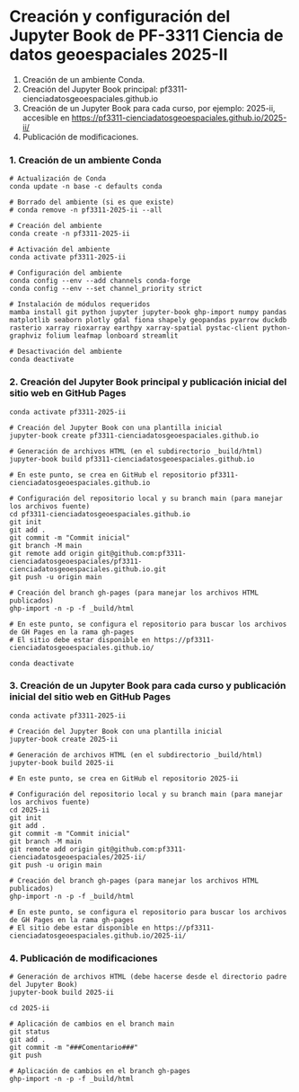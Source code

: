 # Creación y configuración del Jupyter Book de PF-3311 Ciencia de datos geoespaciales 2025-II

1. Creación de un ambiente Conda.
2. Creación del Jupyter Book principal: pf3311-cienciadatosgeoespaciales.github.io
3. Creación de un Jupyter Book para cada curso, por ejemplo: 2025-ii, accesible en https://pf3311-cienciadatosgeoespaciales.github.io/2025-ii/
4. Publicación de modificaciones.

### 1. Creación de un ambiente Conda

```shell
# Actualización de Conda
conda update -n base -c defaults conda

# Borrado del ambiente (si es que existe)
# conda remove -n pf3311-2025-ii --all

# Creación del ambiente
conda create -n pf3311-2025-ii

# Activación del ambiente
conda activate pf3311-2025-ii

# Configuración del ambiente
conda config --env --add channels conda-forge
conda config --env --set channel_priority strict

# Instalación de módulos requeridos
mamba install git python jupyter jupyter-book ghp-import numpy pandas matplotlib seaborn plotly gdal fiona shapely geopandas pyarrow duckdb rasterio xarray rioxarray earthpy xarray-spatial pystac-client python-graphviz folium leafmap lonboard streamlit

# Desactivación del ambiente
conda deactivate
```

### 2. Creación del Jupyter Book principal y publicación inicial del sitio web en GitHub Pages

```shell
conda activate pf3311-2025-ii

# Creación del Jupyter Book con una plantilla inicial
jupyter-book create pf3311-cienciadatosgeoespaciales.github.io

# Generación de archivos HTML (en el subdirectorio _build/html)
jupyter-book build pf3311-cienciadatosgeoespaciales.github.io

# En este punto, se crea en GitHub el repositorio pf3311-cienciadatosgeoespaciales.github.io

# Configuración del repositorio local y su branch main (para manejar los archivos fuente)
cd pf3311-cienciadatosgeoespaciales.github.io
git init
git add .
git commit -m "Commit inicial"
git branch -M main
git remote add origin git@github.com:pf3311-cienciadatosgeoespaciales/pf3311-cienciadatosgeoespaciales.github.io.git
git push -u origin main

# Creación del branch gh-pages (para manejar los archivos HTML publicados)
ghp-import -n -p -f _build/html

# En este punto, se configura el repositorio para buscar los archivos de GH Pages en la rama gh-pages
# El sitio debe estar disponible en https://pf3311-cienciadatosgeoespaciales.github.io/

conda deactivate
```

### 3. Creación de un Jupyter Book para cada curso y publicación inicial del sitio web en GitHub Pages

```shell
conda activate pf3311-2025-ii

# Creación del Jupyter Book con una plantilla inicial
jupyter-book create 2025-ii

# Generación de archivos HTML (en el subdirectorio _build/html)
jupyter-book build 2025-ii

# En este punto, se crea en GitHub el repositorio 2025-ii

# Configuración del repositorio local y su branch main (para manejar los archivos fuente)
cd 2025-ii
git init
git add .
git commit -m "Commit inicial"
git branch -M main
git remote add origin git@github.com:pf3311-cienciadatosgeoespaciales/2025-ii/
git push -u origin main

# Creación del branch gh-pages (para manejar los archivos HTML publicados)
ghp-import -n -p -f _build/html

# En este punto, se configura el repositorio para buscar los archivos de GH Pages en la rama gh-pages
# El sitio debe estar disponible en https://pf3311-cienciadatosgeoespaciales.github.io/2025-ii/
```

### 4. Publicación de modificaciones

```shell
# Generación de archivos HTML (debe hacerse desde el directorio padre del Jupyter Book)
jupyter-book build 2025-ii

cd 2025-ii

# Aplicación de cambios en el branch main
git status
git add .
git commit -m "###Comentario###"
git push

# Aplicación de cambios en el branch gh-pages
ghp-import -n -p -f _build/html
```

